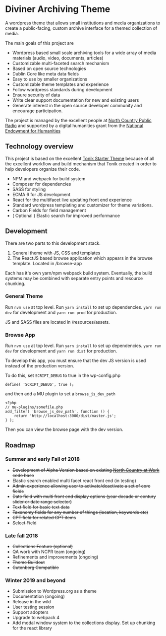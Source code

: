 # Diviner Archiving Theme

A wordpress theme that allows small institutions and media organizations to create a public-facing, custom archive interface for a themed collection of media.

The main goals of this project are

* Wordpress based small scale archiving tools for a wide array of media materials (audio, video, documents, articles)
* Customizable multi-faceted search mechanism 
* Based on open source technologies
* Dublin Core like meta data fields 
* Easy to use by smaller organizations
* Customizable theme templates and experience
* Follow wordpress standards during development
* Ensure security of data
* Write clear support documentation for new and existing users
* Generate interest in the open source developer community and encourage participation.

The project is managed by the excellent people at [North Country Public Radio](http://northcountrypublicradio.org) and supported by a digital humanities grant from the [National Endowment for Humanities](https://www.neh.gov/)

## Technology overview

This project is based on the excellent [Tonik Starter Theme](/README_Tonik.md) because of all the excellent workflow and build mechanism that Tonik created in order to help developers organize their code.

* NPM and webpack for build system
* Composer for dependencies
* SASS for styling
* ECMA 6 for JS development
* React for the multifacet live updating front end experience
* Standard wordpress templating and customizer for theme variations.
* Carbon Fields for field management
* ( Optional ) Elastic search for improved performance

## Development

There are two parts to this development stack. 

1. General theme with JS, CSS and templates
2. The ReactJS based browse application which appears in the browse template. Located in /browse-app

Each has it's own yarn/npm webpack build system. Eventually, the build systems may be combined with separate entry points and resource chunking.

### General Theme

Run `nvm use` at top level. Run `yarn install` to set up dependencies. `yarn run dev` for development and `yarn run prod` for production. 

JS and SASS files are located in /resources/assets.


### Browse App

Run `nvm use` at top level. Run `yarn install` to set up dependencies. `yarn run dev` for development and `yarn run dist` for production. 

To develop this app, you must ensure that the dev JS version is used instead of the production version. 

To do this, set `SCRIPT_DEBUG` to true in the wp-config.php

```
define( 'SCRIPT_DEBUG', true );
```
and then add a MU plugin to set a `browse_js_dev_path`

```
<?php 
// mu-plugins/somefile.php
add_filter( 'browse_js_dev_path', function () {
	return 'http://localhost:3000/dist/master.js';
} );
```

Then you can view the browse page with the dev version. 

## Roadmap

### Summer and early Fall of 2018

* ~~Development of Alpha Version based on existing [North Country at Work](http://www.northcountryatwork.org/) code base~~
* Elastic search enabled multi facet react front end (in testing)
* ~~Admin experience allowing user to activate/deactivate a set of core fields~~
* ~~Date field with multi front end display options (year decade or century slider or date range selector)~~
* ~~Text field for basic text data~~
* ~~Taxonomy fields for any number of things (location, keywords etc)~~
* ~~CPT field for related CPT items~~
* ~~Select Field~~

### Late fall 2018

* ~~Collections Feature (optional)~~
* QA work with NCPR team (ongoing)
* Refinements and improvements (ongoing)
* ~~Theme Buildout~~
* ~~Gutenberg Compatible~~

### Winter 2019 and beyond

* Submission to Wordpress.org as a theme
* Documentation (ongoing)
* Release in the wild
* User testing session 
* Support adopters
* Upgrade to webpack 4
* Add modal window system to the collections display. Set up chunking for the react library


